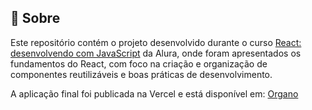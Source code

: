 ## 📄 Sobre
Este repositório contém o projeto desenvolvido durante o curso <a href="https://cursos.alura.com.br/course/react-desenvolvendo-javascript">React: desenvolvendo com JavaScript</a> da Alura, onde foram apresentados os fundamentos do React, com foco na criação e organização de componentes reutilizáveis e boas práticas de desenvolvimento.

A aplicação final foi publicada na Vercel e está disponível em:
<a href="https://projetoorgano-nu.vercel.app/">Organo</a> 
